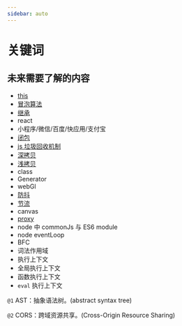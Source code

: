 ```yaml
---
sidebar: auto
---
```


# 关键词

## 未来需要了解的内容

- [this](/javascript/this)
- [冒泡算法](/algorithm/bubbing)
- [继承](/javascript/inherit)
- react
- 小程序/微信/百度/快应用/支付宝
- [闭包](javascript/closure.md)
- [js 垃圾回收机制]()
- [深拷贝](/javascript/#深拷贝)
- [浅拷贝](/javascript/#浅拷贝)
- class
- Generator
- webGl
- [防抖](/javascript/debounce)
- [节流](/javascript/throttle)
- canvas
- [proxy](/es6/proxy)
- node 中 commonJs 与 ES6 module
- node eventLoop
- BFC
- 词法作用域
- 执行上下文
- 全局执行上下文
- 函数执行上下文
- `eval` 执行上下文

`@1` AST：抽象语法树。(abstract syntax tree)

`@2` CORS：跨域资源共享。(Cross-Origin Resource Sharing)

